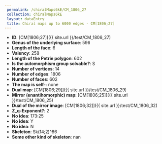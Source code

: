 ```yaml
--- 
 permalink: /chiralMaps6kE/CM_1806_27 
 collection: chiralMaps6kE
 layout: dataEntry
 title: Chiral maps up to 6000 edges - CM[1806;27]
---
```


- **ID**: [CM[1806;27]]({{ site.url }}/test/CM_1806_27)
- **Genus of the underlying surface**: 596
- **Length of the face**: 6
- **Valency**: 258
- **Length of the Petrie polygon**: 602
- **Is the automorphism group solvable?**: S
- **Number of vertices**: 14
- **Number of edges**: 1806
- **Number of faces**: 602
- **The map is self-**: none
- **Dual map**: [CM[1806;29]]({{ site.url }}/test/CM_1806_29)
- **Mirror (enantihomorphic) map**: [CM[1806;25]]({{ site.url }}/test/CM_1806_25)
- **Dual of the mirror image**: [CM[1806;32]]({{ site.url }}/test/CM_1806_32)
- **Z_q-Exponent?**: 2
- **No idea**:  173:25
- **No idea**: Y
- **No idea**: N
- **Skeleton**: Sk(14;2)^86
- **Some other kind of skeleton**: nan

